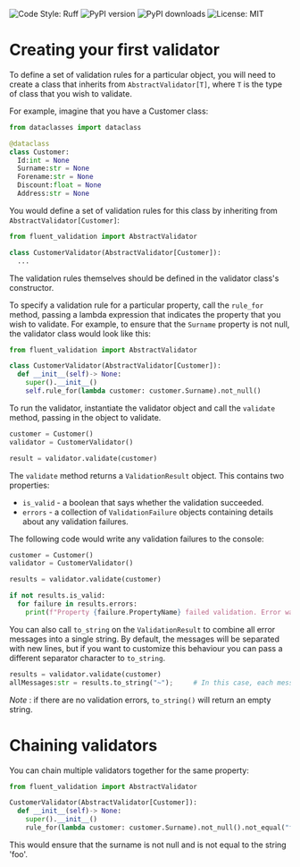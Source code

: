 ![Code Style: Ruff](https://img.shields.io/badge/code%20style-ruff-000000.svg)
![PyPI version](https://img.shields.io/pypi/v/fluent_validation.svg)
![PyPI downloads](https://img.shields.io/pypi/dm/fluent_validation?label=PyPI%20downloads)
![License: MIT](https://img.shields.io/badge/license-MIT-green.svg)

# Creating your first validator

To define a set of validation rules for a particular object, you will need to create a class that inherits from `AbstractValidator[T]`, where `T` is the type of class that you wish to validate.

For example, imagine that you have a Customer class:

```python
from dataclasses import dataclass

@dataclass
class Customer: 
  Id:int = None
  Surname:str = None
  Forename:str = None
  Discount:float = None
  Address:str = None

```

You would define a set of validation rules for this class by inheriting from `AbstractValidator[Customer]`:

```python
from fluent_validation import AbstractValidator

class CustomerValidator(AbstractValidator[Customer]):
  ...
```

The validation rules themselves should be defined in the validator class's constructor.

To specify a validation rule for a particular property, call the `rule_for` method, passing a lambda expression
that indicates the property that you wish to validate. For example, to ensure that the `Surname` property is not null,
the validator class would look like this:

```python
from fluent_validation import AbstractValidator

class CustomerValidator(AbstractValidator[Customer]):
  def __init__(self)-> None:
    super().__init__()
    self.rule_for(lambda customer: customer.Surname).not_null()
```
To run the validator, instantiate the validator object and call the `validate` method, passing in the object to validate.

```python
customer = Customer()
validator = CustomerValidator()

result = validator.validate(customer)
```

The `validate` method returns a `ValidationResult` object. This contains two properties:

- `is_valid` - a boolean that says whether the validation succeeded.
- `errors` - a collection of `ValidationFailure` objects containing details about any validation failures.

The following code would write any validation failures to the console:

```python
customer = Customer()
validator = CustomerValidator()

results = validator.validate(customer)

if not results.is_valid:
  for failure in results.errors:
    print(f"Property {failure.PropertyName} failed validation. Error was: {failure.ErrorMessage}")
```

You can also call `to_string` on the `ValidationResult` to combine all error messages into a single string. By default, the messages will be separated with new lines, but if you want to customize this behaviour you can pass a different separator character to `to_string`.

```python
results = validator.validate(customer)
allMessages:str = results.to_string("~");     # In this case, each message will be separated with a `~`
```

*Note* : if there are no validation errors, `to_string()` will return an empty string.

# Chaining validators

You can chain multiple validators together for the same property:

```python
from fluent_validation import AbstractValidator

CustomerValidator(AbstractValidator[Customer]):
  def __init__(self)-> None:
    super().__init__()
    rule_for(lambda customer: customer.Surname).not_null().not_equal("foo")

```

This would ensure that the surname is not null and is not equal to the string 'foo'.

<!-- # Throwing Exceptions

Instead of returning a `ValidationResult`, you can alternatively tell FluentValidation to throw an exception if validation fails by using the `ValidateAndThrow` method:

```python
Customer customer = new Customer();
CustomerValidator validator = new CustomerValidator();

validator.ValidateAndThrow(customer);
```

This throws a `ValidationException` which contains the error messages in the errors property.

*Note* `ValidateAndThrow` is an extension method, so you must have the `FluentValidation` namespace imported with a `using` statement at the top of your file in order for this method to be available.

```python
from src.fluent_validation.abstract_validator import AbstractValidator
```

The `ValidateAndThrow` method is helpful wrapper around FluentValidation's options API, and is the equivalent of doing the following:

```python
validator.validate(customer, options => options.ThrowOnFailures());
```

If you need to combine throwing an exception with [Rule Sets](rulesets), or validating individual properties, you can combine both options using this syntax:

```python
validator.validate(customer, options => 
{
  options.ThrowOnFailures();
  options.IncludeRuleSets("MyRuleSets");
  options.IncludeProperties(x => x.Name);
});
```

It is also possible to customize type of exception thrown, [which is covered in this section](advanced.html#customizing-the-validation-exception).

# Complex Properties

Validators can be re-used for complex properties. For example, imagine you have two classes, Customer and Address:

```python
class Customer 
{
  string Name { get; set; }
  Address Address { get; set; }
}

class Address 
{
  string Line1 { get; set; }
  string Line2 { get; set; }
  string Town { get; set; }
  string Country { get; set; }
  string Postcode { get; set; }
}
```

... and you define an AddressValidator:

```python
class AddressValidator : AbstractValidator[Address] 
{
  AddressValidator()
  {
    rule_for(address => address.Postcode).not_null();
    //etc
  }
}
```

... you can then re-use the AddressValidator in the CustomerValidator definition:

```python
class CustomerValidator : AbstractValidator[Customer] 
{
  CustomerValidator()
  {
    rule_for(customer => customer.Name).not_null();
    rule_for(customer => customer.Address).set_validator(new AddressValidator());
  }
}
```

... so when you call `validate` on the CustomerValidator it will run through the validators defined in both the CustomerValidator and the AddressValidator and combine the results into a single ValidationResult.

If the child property is null, then the child validator will not be executed.

Instead of using a child validator, you can define child rules inline, eg:

```python
rule_for(customer => customer.Address.Postcode).not_null()
```

In this case, a null check will *not* be performed automatically on `Address`, so you should explicitly add a condition

```python
rule_for(customer => customer.Address.Postcode).not_null().When(customer => customer.Address != null)
``` -->
